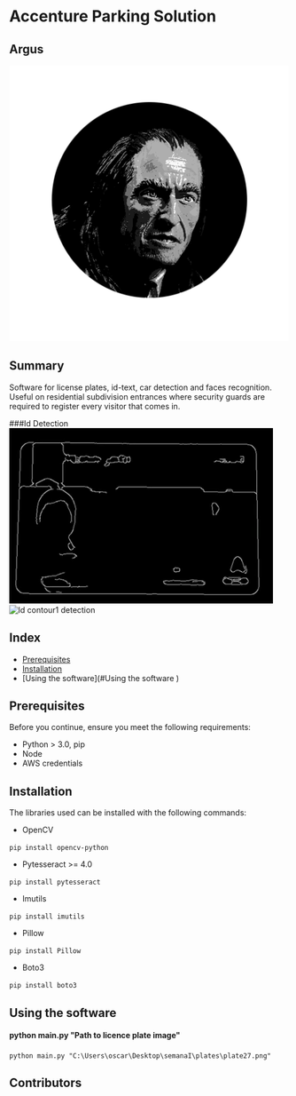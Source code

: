 # Accenture Parking Solution
## Argus

![](images/logo3.png "Filch Team Logo")


## Summary

Software for license plates, id-text, car detection and faces recognition. Useful on
residential subdivision entrances where security guards are required to register every visitor that comes in.

###Id Detection
![](images/contours.png "Id contour detection")
![](images/contours1.png "Id contour1 detection")

## Index
 * [Prerequisites](#Prerequisites)
 * [Installation](#Installation)
 * [Using the software](#Using the software )
 
## Prerequisites

Before you continue, ensure you meet the following requirements:

- Python > 3.0, pip
- Node
- AWS credentials

## Installation

The libraries used can be installed with the following commands:

- OpenCV

`pip install opencv-python`

- Pytesseract >= 4.0

`pip install pytesseract`

- Imutils

`pip install imutils`

- Pillow

`pip install Pillow`

- Boto3

`pip install boto3`

## Using the software

#### python main.py "Path to licence plate image"
`python main.py "C:\Users\oscar\Desktop\semanaI\plates\plate27.png"`

## Contributors
